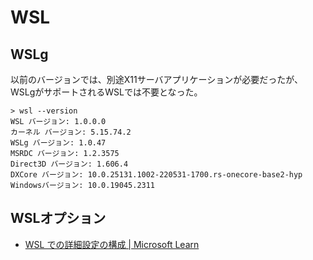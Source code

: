 # WSL

## WSLg

以前のバージョンでは、別途X11サーバアプリケーションが必要だったが、WSLgがサポートされるWSLでは不要となった。

```Shll title="WSLgという項目がでてればサポートされている"
> wsl --version
WSL バージョン: 1.0.0.0
カーネル バージョン: 5.15.74.2
WSLg バージョン: 1.0.47
MSRDC バージョン: 1.2.3575
Direct3D バージョン: 1.606.4
DXCore バージョン: 10.0.25131.1002-220531-1700.rs-onecore-base2-hyp
Windowsバージョン: 10.0.19045.2311
```

## WSLオプション

- [WSL での詳細設定の構成 | Microsoft Learn](https://learn.microsoft.com/ja-jp/windows/wsl/wsl-config)